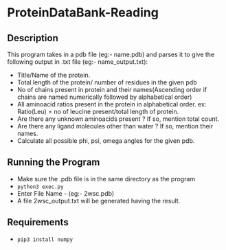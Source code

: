 # ProteinDataBank-Reading

## Description
This program takes in a pdb file (eg:- name.pdb) and parses it to give the following output in .txt file (eg:- name_output.txt):
- Title/Name of the protein.
- Total length of the protein/ number of residues in the given pdb
- No of chains present in protein and their names(Ascending order if chains are named
numerically followed by alphabetical order)
- All aminoacid ratios present in the protein in alphabetical order.
ex: Ratio(Leu) = no of leucine present/total length of protein.
- Are there any unknown aminoacids present ? If so, mention total count.
- Are there any ligand molecules other than water ? If so, mention their names.
- Calculate all possible phi, psi, omega angles for the given pdb.

## Running the Program
- Make sure the .pdb file is in the same directory as the program
- `python3 exec.py`
- Enter File Name - (eg:- 2wsc.pdb)
- A file 2wsc_output.txt will be generated having the result.

## Requirements
- `pip3 install numpy`
